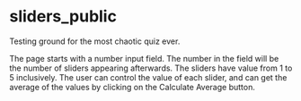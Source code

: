 # sliders_public
Testing ground for the most chaotic quiz ever.

The page starts with a number input field. The number in the field will be the number of sliders appearing afterwards. The sliders have value from 1 to 5 inclusively. The user can control the value of each slider, and can get the average of the values by clicking on the Calculate Average button.
